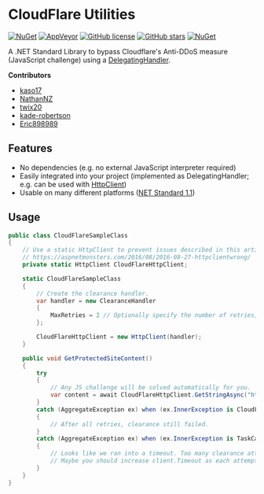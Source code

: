 # CloudFlare Utilities
[![NuGet](https://img.shields.io/nuget/v/CloudFlareUtilities.svg)](https://www.nuget.org/packages/CloudFlareUtilities/)
[![AppVeyor](https://img.shields.io/appveyor/ci/elcattivo/CloudFlareUtilities.svg)](https://ci.appveyor.com/project/elcattivo/cloudflareutilities)
[![GitHub license](https://img.shields.io/github/license/elcattivo/CloudFlareUtilities.svg)](https://github.com/elcattivo/CloudFlareUtilities/blob/master/LICENSE)
[![GitHub stars](https://img.shields.io/github/stars/elcattivo/CloudFlareUtilities.svg)](https://github.com/elcattivo/CloudFlareUtilities/stargazers)
[![NuGet](https://img.shields.io/nuget/dt/CloudFlareUtilities.svg)](https://www.nuget.org/packages/CloudFlareUtilities/)

A .NET Standard Library to bypass Cloudflare's Anti-DDoS measure (JavaScript challenge) using a [DelegatingHandler](https://msdn.microsoft.com/en-us/library/system.net.http.delegatinghandler(v=vs.110).aspx).

__Contributors__
- [kaso17](https://github.com/kaso17)
- [NathanNZ](https://github.com/nathannz)
- [twix20](https://github.com/twix20)
- [kade-robertson](https://github.com/kade-robertson)
- [Eric898989](https://github.com/Eric898989)

## Features
- No dependencies (e.g. no external JavaScript interpreter required)
- Easily integrated into your project (implemented as DelegatingHandler; e.g. can be used with [HttpClient](https://msdn.microsoft.com/en-us/library/system.net.http.httpclient(v=vs.118).aspx))
- Usable on many different platforms ([NET Standard 1.1](https://github.com/dotnet/standard/blob/master/docs/versions/netstandard1.1.md))

## Usage
```csharp
public class CloudFlareSampleClass
{
	// Use a static HttpClient to prevent issues described in this article
	// https://aspnetmonsters.com/2016/08/2016-08-27-httpclientwrong/
	private static HttpClient CloudFlareHttpClient;

	static CloudFlareSampleClass 
	{
		// Create the clearance handler.
		var handler = new ClearanceHandler
		{
			MaxRetries = 2 // Optionally specify the number of retries, if clearance fails (default is 3).
		};

		CloudFlareHttpClient = new HttpClient(handler);
	}

    public void GetProtectedSiteContent()
    {
        try
        {
			// Any JS challenge will be solved automatically for you.
			var content = await CloudFlareHttpClient.GetStringAsync("http://protected-site.tld/");
        }
        catch (AggregateException ex) when (ex.InnerException is CloudFlareClearanceException)
		{
			// After all retries, clearance still failed.
		}
		catch (AggregateException ex) when (ex.InnerException is TaskCanceledException)
		{
			// Looks like we ran into a timeout. Too many clearance attempts?
			// Maybe you should increase client.Timeout as each attempt will take about five seconds.
		}
    }
}
```
